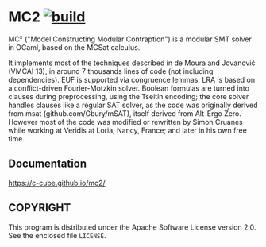 # MC2  [![build](https://github.com/c-cube/mc2/actions/workflows/main.yml/badge.svg)](https://github.com/c-cube/mc2/actions/workflows/main.yml)

MC² ("Model Constructing Modular Contraption") is a modular SMT solver
in OCaml, based on the MCSat calculus.

It implements most of the techniques described in de Moura and Jovanović
(VMCAI 13), in around 7 thousands lines of code (not including dependencies).
EUF is supported via congruence lemmas; LRA is based on a conflict-driven
Fourier-Motzkin solver. Boolean formulas are turned into clauses during preprocessing,
using the Tseitin encoding; the core solver handles clauses like a regular SAT
solver, as the code was originally derived from
msat (github.com/Gbury/mSAT), itself derived from Alt-Ergo Zero.
However most of the code was modified or rewritten by Simon Cruanes while
working at Veridis at Loria, Nancy, France; and later in his own free time.


## Documentation

https://c-cube.github.io/mc2/

## COPYRIGHT

This program is distributed under the Apache Software License version
2.0. See the enclosed file `LICENSE`.
